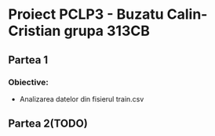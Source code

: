 # Proiect PCLP3 - Buzatu Calin-Cristian grupa 313CB
## Partea 1
### Obiective:
* Analizarea datelor din fisierul train.csv
## Partea 2(TODO)